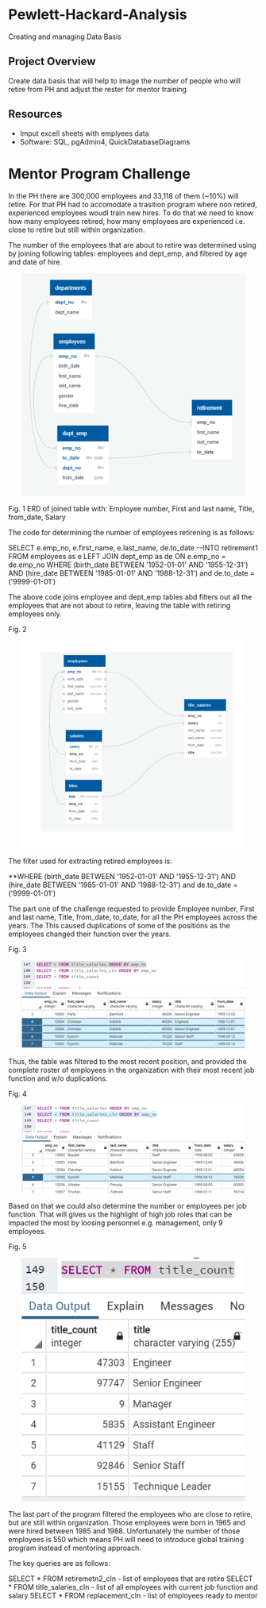 # Pewlett-Hackard-Analysis
Creating and managing Data Basis

## Project Overview
Create data basis that will help to image the number of people who will retire from PH and adjust the rester for mentor training

## Resources
-	Imput excell sheets with emplyees data
-	Software: SQL, pgAdmin4, QuickDatabaseDiagrams


# Mentor Program Challenge

In the PH there are 300,000 employees and 33,118 of them (~10%) will retire. For that PH had to accomodate a trasition program where non retired, experienced employees woudl train new hires. To do that we need to know how many employees retired, how many employees are experienced i.e. close to retire but still within organization. 

The number of the employees that are about to retire was determined using by joining following tables: employees and dept_emp, and filtered by age and date of hire.

<p align="center">
<img src="https://github.com/tolewicz/Pewlett-Hackard-Analysis/blob/master/Figures/ERDTableB.PNG"  width="450">
</p>

Fig. 1 ERD of joined table with: Employee number, First and last name, Title, from_date, Salary

The code for determining the number of employees retirening is as follows: 

SELECT e.emp_no, e.first_name, e.last_name, de.to_date
--INTO retirement1
FROM employees as e
LEFT JOIN dept_emp as de
ON e.emp_no = de.emp_no
WHERE (birth_date BETWEEN '1952-01-01' AND '1955-12-31')
AND (hire_date BETWEEN '1985-01-01' AND '1988-12-31') and de.to_date = ('9999-01-01')

The above code joins employee and dept_emp tables abd filters out all the employees that are not about to retire, leaving the table with retiring employees only. 

Fig. 2

<p align="center">
<img src="https://github.com/tolewicz/Pewlett-Hackard-Analysis/blob/master/Figures/ERDTableA.PNG" width="450">
</p>

The filter used for extracting retired employees is:

**WHERE (birth_date BETWEEN '1952-01-01' AND '1955-12-31')
AND (hire_date BETWEEN '1985-01-01' AND '1988-12-31') and de.to_date = ('9999-01-01')

The part one of the challenge requested to provide Employee number, First and last name, Title, from_date, to_date, for all the PH employees across the years. The  This caused duplications of some of the positions as the employees changed their function over the years.

Fig. 3

<p align="center">
<img src="https://github.com/tolewicz/Pewlett-Hackard-Analysis/blob/master/Figures/DoubleTitle.PNG" width="450">
</p>

Thus, the table was filtered to the most recent position, and provided the complete roster of employees in the organization with their most recent job function and w/o duplications.

Fig. 4

<p align="center">
<img src="https://github.com/tolewicz/Pewlett-Hackard-Analysis/blob/master/Figures/SingleTitle.PNG" width="450">
</p>

Based on that we could also determine the number or employees per job function. That will gives us the highlight of high job roles that can be impacted the most by loosing personnel e.g. management, only 9 employees.

Fig. 5
<p align="center">
<img src="https://github.com/tolewicz/Pewlett-Hackard-Analysis/blob/master/Figures/Hedcount_per_title.PNG" width="450">
</p>


The last part of the program filtered the employees who are close to retire, but are still within organization. Those employees were born in 1965 and were hired between 1985 and 1988. Unfortunately the number of those employees is 550 which means PH will need to introduce global training program instead of mentoring approach.



The key queries are as follows: 

SELECT * FROM retiremetn2_cln - list of employees that are retire
SELECT * FROM title_salaries_cln - list of all employees with current job function and salary
SELECT * FROM replacement_cln - list of employees ready to mentor


